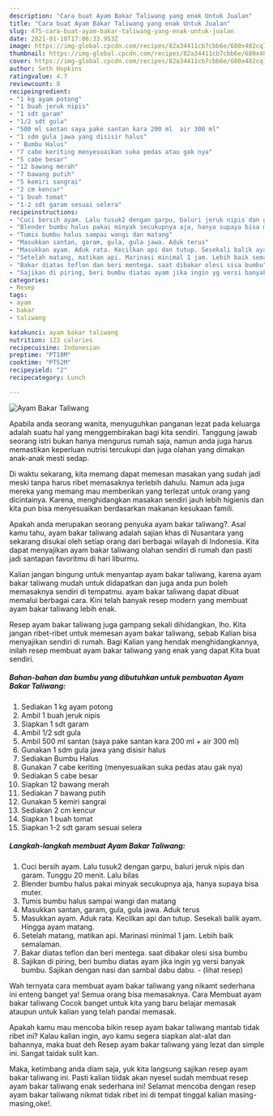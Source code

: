 ```yaml
---
description: "Cara buat Ayam Bakar Taliwang yang enak Untuk Jualan"
title: "Cara buat Ayam Bakar Taliwang yang enak Untuk Jualan"
slug: 475-cara-buat-ayam-bakar-taliwang-yang-enak-untuk-jualan
date: 2021-01-18T17:06:33.953Z
image: https://img-global.cpcdn.com/recipes/82a34411cb7cbb6e/680x482cq70/ayam-bakar-taliwang-foto-resep-utama.jpg
thumbnail: https://img-global.cpcdn.com/recipes/82a34411cb7cbb6e/680x482cq70/ayam-bakar-taliwang-foto-resep-utama.jpg
cover: https://img-global.cpcdn.com/recipes/82a34411cb7cbb6e/680x482cq70/ayam-bakar-taliwang-foto-resep-utama.jpg
author: Seth Hopkins
ratingvalue: 4.7
reviewcount: 8
recipeingredient:
- "1 kg ayam potong"
- "1 buah jeruk nipis"
- "1 sdt garam"
- "1/2 sdt gula"
- "500 ml santan saya pake santan kara 200 ml  air 300 ml"
- "1 sdm gula jawa yang disisir halus"
- " Bumbu Halus"
- "7 cabe keriting menyesuaikan suka pedas atau gak nya"
- "5 cabe besar"
- "12 bawang merah"
- "7 bawang putih"
- "5 kemiri sangrai"
- "2 cm kencur"
- "1 buah tomat"
- "1-2 sdt garam sesuai selera"
recipeinstructions:
- "Cuci bersih ayam. Lalu tusuk2 dengan garpu, baluri jeruk nipis dan garam. Tunggu 20 menit. Lalu bilas"
- "Blender bumbu halus pakai minyak secukupnya aja, hanya supaya bisa muter."
- "Tumis bumbu halus sampai wangi dan matang"
- "Masukkan santan, garam, gula, gula jawa. Aduk terus"
- "Masukkan ayam. Aduk rata. Kecilkan api dan tutup. Sesekali balik ayam. Hingga ayam matang."
- "Setelah matang, matikan api. Marinasi minimal 1 jam. Lebih baik semalaman."
- "Bakar diatas teflon dan beri mentega. saat dibakar olesi sisa bumbu"
- "Sajikan di piring, beri bumbu diatas ayam jika ingin yg versi banyak bumbu. Sajikan dengan nasi dan sambal dabu dabu.           (lihat resep)"
categories:
- Resep
tags:
- ayam
- bakar
- taliwang

katakunci: ayam bakar taliwang 
nutrition: 123 calories
recipecuisine: Indonesian
preptime: "PT18M"
cooktime: "PT52M"
recipeyield: "2"
recipecategory: Lunch

---
```



![Ayam Bakar Taliwang](https://img-global.cpcdn.com/recipes/82a34411cb7cbb6e/680x482cq70/ayam-bakar-taliwang-foto-resep-utama.jpg)

Apabila anda seorang wanita, menyuguhkan panganan lezat pada keluarga adalah suatu hal yang menggembirakan bagi kita sendiri. Tanggung jawab seorang istri bukan hanya mengurus rumah saja, namun anda juga harus memastikan keperluan nutrisi tercukupi dan juga olahan yang dimakan anak-anak mesti sedap.

Di waktu  sekarang, kita memang dapat memesan masakan yang sudah jadi meski tanpa harus ribet memasaknya terlebih dahulu. Namun ada juga mereka yang memang mau memberikan yang terlezat untuk orang yang dicintainya. Karena, menghidangkan masakan sendiri jauh lebih higienis dan kita pun bisa menyesuaikan berdasarkan makanan kesukaan famili. 



Apakah anda merupakan seorang penyuka ayam bakar taliwang?. Asal kamu tahu, ayam bakar taliwang adalah sajian khas di Nusantara yang sekarang disukai oleh setiap orang dari berbagai wilayah di Indonesia. Kita dapat menyajikan ayam bakar taliwang olahan sendiri di rumah dan pasti jadi santapan favoritmu di hari liburmu.

Kalian jangan bingung untuk menyantap ayam bakar taliwang, karena ayam bakar taliwang mudah untuk didapatkan dan juga anda pun boleh memasaknya sendiri di tempatmu. ayam bakar taliwang dapat dibuat memalui berbagai cara. Kini telah banyak resep modern yang membuat ayam bakar taliwang lebih enak.

Resep ayam bakar taliwang juga gampang sekali dihidangkan, lho. Kita jangan ribet-ribet untuk memesan ayam bakar taliwang, sebab Kalian bisa menyajikan sendiri di rumah. Bagi Kalian yang hendak menghidangkannya, inilah resep membuat ayam bakar taliwang yang enak yang dapat Kita buat sendiri.

<!--inarticleads1-->

##### Bahan-bahan dan bumbu yang dibutuhkan untuk pembuatan Ayam Bakar Taliwang:

1. Sediakan 1 kg ayam potong
1. Ambil 1 buah jeruk nipis
1. Siapkan 1 sdt garam
1. Ambil 1/2 sdt gula
1. Ambil 500 ml santan (saya pake santan kara 200 ml + air 300 ml)
1. Gunakan 1 sdm gula jawa yang disisir halus
1. Sediakan  Bumbu Halus
1. Gunakan 7 cabe keriting (menyesuaikan suka pedas atau gak nya)
1. Sediakan 5 cabe besar
1. Siapkan 12 bawang merah
1. Sediakan 7 bawang putih
1. Gunakan 5 kemiri sangrai
1. Sediakan 2 cm kencur
1. Siapkan 1 buah tomat
1. Siapkan 1-2 sdt garam sesuai selera




<!--inarticleads2-->

##### Langkah-langkah membuat Ayam Bakar Taliwang:

1. Cuci bersih ayam. Lalu tusuk2 dengan garpu, baluri jeruk nipis dan garam. Tunggu 20 menit. Lalu bilas
1. Blender bumbu halus pakai minyak secukupnya aja, hanya supaya bisa muter.
1. Tumis bumbu halus sampai wangi dan matang
1. Masukkan santan, garam, gula, gula jawa. Aduk terus
1. Masukkan ayam. Aduk rata. Kecilkan api dan tutup. Sesekali balik ayam. Hingga ayam matang.
1. Setelah matang, matikan api. Marinasi minimal 1 jam. Lebih baik semalaman.
1. Bakar diatas teflon dan beri mentega. saat dibakar olesi sisa bumbu
1. Sajikan di piring, beri bumbu diatas ayam jika ingin yg versi banyak bumbu. Sajikan dengan nasi dan sambal dabu dabu. -           (lihat resep)




Wah ternyata cara membuat ayam bakar taliwang yang nikamt sederhana ini enteng banget ya! Semua orang bisa memasaknya. Cara Membuat ayam bakar taliwang Cocok banget untuk kita yang baru belajar memasak ataupun untuk kalian yang telah pandai memasak.

Apakah kamu mau mencoba bikin resep ayam bakar taliwang mantab tidak ribet ini? Kalau kalian ingin, ayo kamu segera siapkan alat-alat dan bahannya, maka buat deh Resep ayam bakar taliwang yang lezat dan simple ini. Sangat taidak sulit kan. 

Maka, ketimbang anda diam saja, yuk kita langsung sajikan resep ayam bakar taliwang ini. Pasti kalian tiidak akan nyesel sudah membuat resep ayam bakar taliwang enak sederhana ini! Selamat mencoba dengan resep ayam bakar taliwang nikmat tidak ribet ini di tempat tinggal kalian masing-masing,oke!.

